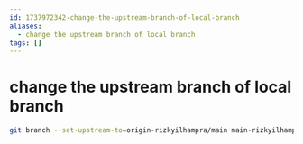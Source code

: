 ```yaml
---
id: 1737972342-change-the-upstream-branch-of-local-branch
aliases:
  - change the upstream branch of local branch
tags: []
---
```


# change the upstream branch of local branch

```bash
git branch --set-upstream-to=origin-rizkyilhampra/main main-rizkyilhampra
```

